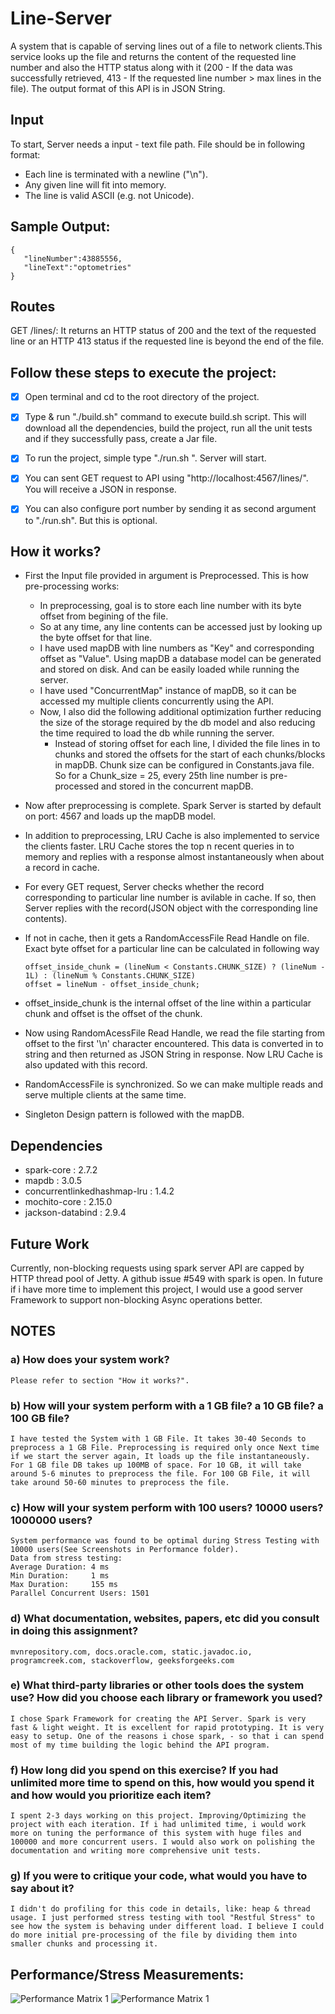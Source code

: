 # Line-Server
A system that is capable of serving lines out of a file to network clients.This service looks up the file and returns the content of the requested line number and also the HTTP status along with it (200 - If the data was successfully retrieved, 413 - If the requested line number > max lines in the file). The output format of this API is in JSON String.

## Input
To start, Server needs a input - text file path. File should be in following format:
* Each line is terminated with a newline ("\n").
* Any given line will fit into memory.
* The line is valid ASCII (e.g. not Unicode).

## Sample Output:
```
{
   "lineNumber":43885556,
   "lineText":"optometries"
}
```
## Routes
GET /lines/<line index>:
It returns an HTTP status of 200 and the text of the requested line or an HTTP 413
status if the requested line is beyond the end of the file.
  
## Follow these steps to execute the project:
- [x] Open terminal and cd to the root directory of the project.
- [x] Type & run "./build.sh" command to execute build.sh script. This will download all the dependencies, build the project,
      run all the unit tests and if they successfully pass, create a Jar file.
- [x] To run the project, simple type "./run.sh <Full path of Input File as Argument>". Server will start.
- [x] You can sent GET request to API using "http://localhost:4567/lines/<LineNumber>". You will receive a JSON in response.
- [x] You can also configure port number by sending it as second argument to "./run.sh". But this is optional. 


## How it works?
* First the Input file provided in argument is Preprocessed. This is how pre-processing works:
   * In preprocessing, goal is to store each line number with its byte offset from begining of the file.
   * So at any time, any line contents can be accessed just by looking up the byte offset for that line.
   * I have used mapDB with line numbers as "Key" and corresponding offset as "Value". Using mapDB a database 
     model can be generated and stored on disk. And can be easily loaded while running the server.
   * I have used "ConcurrentMap" instance of mapDB, so it can be accessed my multiple clients concurrently using the API.
   * Now, I also did the following additional optimization further reducing the size of the storage required by the db model 
     and also reducing the time required to load the db while running the server.
      * Instead of storing offset for each line, I divided the file lines in to chunks and stored the offsets for the start of each             chunks/blocks in mapDB. Chunk size can be configured in Constants.java file. So for a Chunk_size = 25, every 25th 
        line number is pre-processed and stored in the concurrent mapDB.
        
* Now after preprocessing is complete. Spark Server is started by default on port: 4567 and loads up the mapDB model.
* In addition to preprocessing, LRU Cache is also implemented to service the clients faster. LRU Cache stores the top n 
  recent queries in to memory and replies with a response almost instantaneously when about a record in cache.
* For every GET request, Server checks whether the record corresponding to particular line number is avilable in cache. If so,
  then Server replies with the record(JSON object with the corresponding line contents). 
* If not in cache, then it gets a RandomAccessFile Read Handle on file. Exact byte offset for a particular line can be 
  calculated in following way
  ``` 
  offset_inside_chunk = (lineNum < Constants.CHUNK_SIZE) ? (lineNum - 1L) : (lineNum % Constants.CHUNK_SIZE)
  offset = lineNum - offset_inside_chunk;
  
  ```
* offset_inside_chunk is the internal offset of the line within a particular chunk and offset is the offset of the chunk.
* Now using RandomAcessFile Read Handle, we read the file starting from offset to the first '\n' character encountered. 
  This data is converted in to string and then returned as JSON String in response. Now LRU Cache is also updated with 
  this record.
* RandomAccessFile is synchronized. So we can make multiple reads and serve multiple clients at the same time.
* Singleton Design pattern is followed with the mapDB. 

## Dependencies
* spark-core : 2.7.2
* mapdb : 3.0.5
* concurrentlinkedhashmap-lru : 1.4.2
* mochito-core : 2.15.0
* jackson-databind : 2.9.4

## Future Work
Currently, non-blocking requests using spark server API are capped by HTTP thread pool of Jetty. A github issue #549 with 
spark is open. In future if i have more time to implement this project, I would use a good server Framework to support non-blocking
Async operations better.


## NOTES
### a) How does your system work?
    Please refer to section "How it works?".
    
### b) How will your system perform with a 1 GB file? a 10 GB file? a 100 GB file?
    I have tested the System with 1 GB File. It takes 30-40 Seconds to preprocess a 1 GB File. Preprocessing is required only once Next time if we start the server again, It loads up the file instantaneously. For 1 GB file DB takes up 100MB of space. For 10 GB, it will take around 5-6 minutes to preprocess the file. For 100 GB File, it will take around 50-60 minutes to preprocess the file.    

### c) How will your system perform with 100 users? 10000 users? 1000000 users?
    System performance was found to be optimal during Stress Testing with 10000 users(See Screenshots in Performance folder). 
    Data from stress testing: 
    Average Duration: 4 ms
    Min Duration:     1 ms
    Max Duration:     155 ms
    Parallel Concurrent Users: 1501

### d) What documentation, websites, papers, etc did you consult in doing this assignment?
    mvnrepository.com, docs.oracle.com, static.javadoc.io, programcreek.com, stackoverflow, geeksforgeeks.com

### e) What third-party libraries or other tools does the system use? How did you choose each library or framework you used?
    I chose Spark Framework for creating the API Server. Spark is very fast & light weight. It is excellent for rapid prototyping. It is very easy to setup. One of the reasons i chose spark, - so that i can spend most of my time building the logic behind the API program.
    
### f) How long did you spend on this exercise? If you had unlimited more time to spend on this,   how would you spend it and how would you prioritize each item?
    I spent 2-3 days working on this project. Improving/Optimizing the project with each iteration. If i had unlimited time, i would work more on tuning the performance of this system with huge files and 100000 and more concurrent users. I would also work on polishing the documentation and writing more comprehensive unit tests.

### g) If you were to critique your code, what would you have to say about it?
    I didn't do profiling for this code in details, like: heap & thread usage. I just performed stress testing with tool "Restful Stress" to see how the system is behaving under different load. I believe I could do more initial pre-processing of the file by dividing them into smaller chunks and processing it.
    
## Performance/Stress Measurements:

![Performance Matrix 1](/Performance/With_cache.PNG?raw=true "Performance Measurement")
![Performance Matrix 1](/Performance/With_cache_stress.PNG?raw=true "Stress Measurement")

